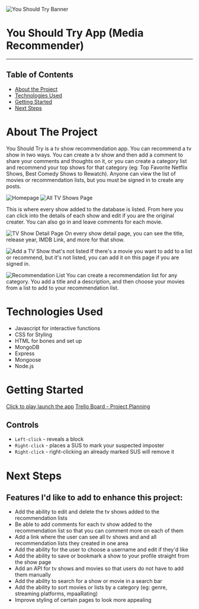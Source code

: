 ![You Should Try Banner](public/image/readme/readmebanner.png)
# You Should Try App (Media Recommender)
---
## Table of Contents

* [About the Project](#about-the-project)
* [Technologies Used](#technologies-used)
* [Getting Started](#getting-started)
* [Next Steps](#next-steps)


# About The Project
You Should Try is a tv show recommendation app. You can recommend a tv show in two ways. You can create a tv show and then add a comment to share your comments and thoughts on it, or you can create a category list and recommend your top shows for that category (eg: Top Favorite Netflix Shows, Best Comedy Shows to Rewatch). Anyone can view the list of movies or recommendation lists, but you must be signed in to create any posts.

![Homepage](public/image/readme/homepage.png)
![All TV Shows Page](public/image/readme/allshows.png)

This is where every show added to the database is listed. From here you can click into the details of each show and edit if you are the original creater. You can also go in and leave comments for each movie.

![TV Show Detail Page](public/image/readme/showdetailpage.png)
On every show detail page, you can see the title, release year, IMDB Link, and more for that show.

![Add a TV Show that's not listed](public/image/readme/createshow.png)
If there's a movie you want to add to a list or recommend, but it's not listed, you can add it on this page if you are signed in.

![Recommendation List](public/image/readme/reclistadd.png)
You can create a recommendation list for any category. You add a title and a description, and then choose your  movies from a list to add to your recommendation list.

# Technologies Used

* Javascript for interactive functions
* CSS for Styling
* HTML for bones and set up
* MongoDB
* Express
* Mongoose
* Node.js


# Getting Started

[Click to play launch the app](http://localhost:3000/)
[Trello Board - Project Planning](https://trello.com/b/flfEQG2v/sei-project-2)

## Controls
* `Left-click` - reveals a block
* `Right-click` - places a SUS to mark your suspected imposter
* `Right-click` - right-clicking an already marked SUS will remove it


# Next Steps

## Features I'd like to add to enhance this project:

* Add the ability to edit and delete the tv shows added to the recommendation lists
* Be able to add comments for each tv show added to the recommendation list so that you can comment more on each of them
* Add a link where the user can see all tv shows and and all recommendation lists they created in one area
* Add the ability for the user to choose a username and edit if they'd like
* Add the ability to save or bookmark a show to your profile straight from the show page
* Add an API for tv shows and movies so that users do not have to add them manually
* Add the ability to search for a show or movie in a search bar
* Add the ability to sort movies or lists by a category (eg: genre, streaming platforms, mpaaRating)
* Improve styling of certain pages to look more appealing